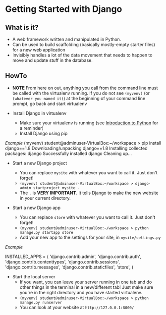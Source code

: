 # Getting Started with Django #

## What is it? ##

- A web framework written and manipulated in Python.
- Can be used to build scaffolding (basically mostly-empty starter files) for a new web application
- Invisibly handles a lot of the data movement that needs to happen to move and update stuff in the database.

## HowTo ##

- **NOTE** From here on out, anything you call from the command line must be called with the virtualenv running.  If you do not see `(myvenv)` (or `(whatever you named it)`) at the beginning of your command line prompt, go back and start virtualenv

- Install Django in virtualenv
  - Make sure your virtualenv is running (see [Introduction to Python](python_introduction/README.md) for a reminder)
  - Install Django using pip

*Example*
  (myvenv) student@adminuser-VirtualBox:~/workspace > pip install django==1.8
  Downloading/unpacking django==1.8
  Installing collected packages: django
  Successfully installed django
  Cleaning up...

- Start a new Django project
  - You can replace `mysite` with whatever you want to call it.  Just don't forget!
  - `(myvenv) student@adminuser-VirtualBox:~/workspace > django-admin startproject mysite .`
  - The `.` is **VERY IMPORTANT**.  It tells Django to make the new website in your current directory.

- Start a new Django app
  - You can replace `store` with whatever you want to call it.  Just don't forget!
  - `(myvenv) student@adminuser-VirtualBox:~/workspace > python manage.py startapp store`
  - Add your new app to the settings for your site, in `mysite/settings.py`
  
*Example*

  INSTALLED_APPS = (
    'django.contrib.admin',
    'django.contrib.auth',
    'django.contrib.contenttypes',
    'django.contrib.sessions',
    'django.contrib.messages',
    'django.contrib.staticfiles',
    'store',
  )

- Start the local server 
  - If you want, you can leave your server running in one tab and do other things in the terminal in a new/different tab!  Just make sure you're in the right directory and you have started virtualenv.
  - `(myvenv) student@adminuser-VirtualBox:~/workspace > python manage.py runserver`
  - You can look at your website at `http://127.0.0.1:8000/`
